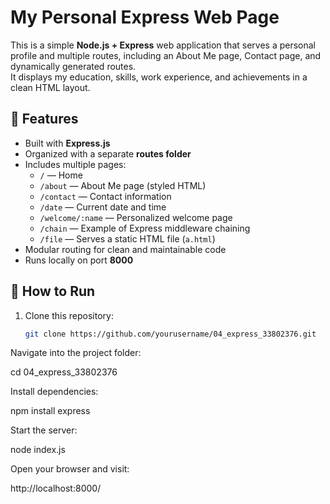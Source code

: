 # My Personal Express Web Page

This is a simple **Node.js + Express** web application that serves a personal profile and multiple routes, including an About Me page, Contact page, and dynamically generated routes.  
It displays my education, skills, work experience, and achievements in a clean HTML layout.

## 🚀 Features
- Built with **Express.js**
- Organized with a separate **routes folder**
- Includes multiple pages:
  - `/` — Home  
  - `/about` — About Me page (styled HTML)  
  - `/contact` — Contact information  
  - `/date` — Current date and time  
  - `/welcome/:name` — Personalized welcome page  
  - `/chain` — Example of Express middleware chaining  
  - `/file` — Serves a static HTML file (`a.html`)
- Modular routing for clean and maintainable code
- Runs locally on port **8000**

## 🧠 How to Run
1. Clone this repository:
   ```bash
   git clone https://github.com/yourusername/04_express_33802376.git

Navigate into the project folder:

cd 04_express_33802376


Install dependencies:

npm install express


Start the server:

node index.js


Open your browser and visit:

http://localhost:8000/
